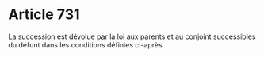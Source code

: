 # Article 731

La succession est dévolue par la loi aux parents et au conjoint successibles du défunt dans les conditions définies ci-après.